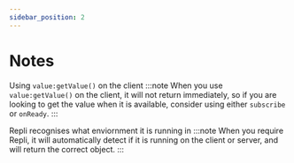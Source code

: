 ```yaml
---
sidebar_position: 2
---
```


# Notes

Using ``value:getValue()`` on the client
:::note
When you use ``value:getValue()`` on the client, it will not return immediately, so if you are looking to get the value when it is available, consider using either ``subscribe`` or ``onReady``.
:::

Repli recognises what enviornment it is running in
:::note
When you require Repli, it will automatically detect if it is running on the client or server, and will return the correct object.
:::